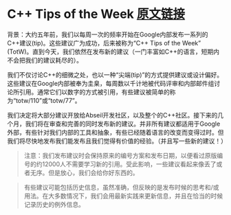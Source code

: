 # C++ Tips of the Week [原文链接](https://abseil.io/tips/)

背景：大约五年前，我们以每周一次的频率开始在Google内部发布一系列的C++建议(tip)。这些建议广为成功，后来被称为“C++ Tips of the Week” (TotW)。直到今天，我们依然在发布新的建议（一门丰富如C++的语言，短期内不会把我们的建议耗尽的）。

我们不仅讨论C++的细微之处，也以一种“尖端(tip)”的方式提供建议或设计偏好。这些建议在Google内部被奉为圭臬，每周数以千计地被代码评审和内部邮件组讨论所引用。通常它们以数字的方式被引用，有些建议被简单的称为“totw/110”或“totw/77”。

我们决定将大部分建议开放给Abseil开发社区，以及整个的C++社区。接下来的几个月，我们将在审查和完善的同时发布新的建议。并非所有建议都适用于Google外部，有些针对我们内部的工具和抽象，有些已经随着语言的改变而变得过时。但我们将尽快地发布我们能发布且我们觉得有价值的经验。（并且写一些新的建议！）

>注意：我们发布建议时会保持原来的编号方案和发布日期，以便看过原版编号的约12000人不需要学习新的引用。受此影响，一些建议看起来像丢了或者无序。但是放心，我们会给你好东西的。

>有些建议可能包括历史信息，虽然准确，但反映的是发布时候的思考和/或用法。在大多数情况下，我们会用最新实践来更新信息，并且在恰当的时候记录历史的例外信息。
